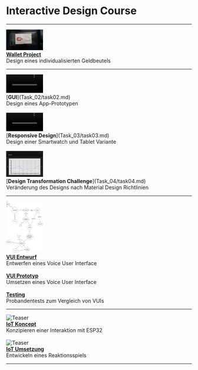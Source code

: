 # Interactive Design Course

---

<img src="Task_01/IMG6.jpg" alt="Teaser" width=100/><br>
[<b>Wallet Project</b>](Task_01/task01.md)<br>
Design eines individualisierten Geldbeutels

---

<video width="100" controls loop>
  <source src="Task_02/preview.mp4" type="video/mp4">
</video><br>
[<b>GUI</b>](Task_02/task02.md)<br>
Design eines App-Prototypen<br>
<br>
<video width="100" controls loop>
  <source src="Task_03/SmartwatchProto.mp4" type="video/mp4">
</video><br>
[<b>Responsive Design</b>](Task_03/task03.md)<br>
Design einer Smartwatch und Tablet Variante<br>
<br>
<img src="Task_04/TabletMaterialDesign.png" alt="Teaser" width=100/><br>
[<b>Design Transformation Challenge</b>](Task_04/task04.md)<br>
Veränderung des Designs nach Material Design Richtlinien

---

<img src="Task_05/VUI.png" alt="Teaser" width=100/><br>
[<b>VUI Entwurf</b>](Task_05/task05.md)<br>
Entwerfen eines Voice User Interface<br>
<br>
[<b>VUI Prototyp</b>](Task_06/task06.md)<br>
Umsetzen eines Voice User Interface<br>
<br>
[<b>Testing</b>](Task_07/task07.md)<br>
Probandentests zum Vergleich von VUIs

---

<img src="Task_09/img/TestSetup.jpg" alt="Teaser" width=100/><br>
[<b>IoT Koncept</b>](Task_08/task08.md)<br>
Konzipieren einer Interaktion mit ESP32<br>
<br>
<img src="Task_09/img/Setup.jpg" alt="Teaser" width=100/><br>
[<b>IoT Umsetzung</b>](Task_09/task09.md)<br>
Entwickeln eines Reaktionsspiels

---
